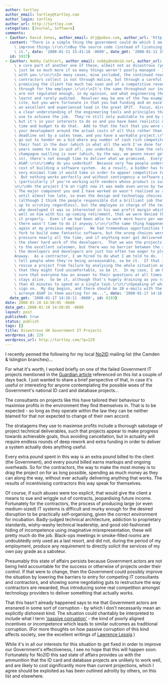 ```yaml
---
author: tartley
author_email: tartley@tartley.com
author_login: tartley
author_url: http://tartley.com
categories: [Journal, Software]
comments:
- {author: David Jones, author_email: drj@pobox.com, author_url: 'http://drj11.wordpress.com/',
  content: "There is a simple thing the government could do which I am sure would\
    \ improve things.\r\n\r\nBuy the source code (instead of licensing it); publish\
    \ it.", date: '2008-01-11 15:41:18 -0600', date_gmt: '2008-01-11 15:41:18 -0600',
  id: 5937}
- {author: Nobby Cathcart, author_email: nobby@nobnib.net, author_url: '', content: "As\
    \ a core part of another one of these, albeit not as disastrous (yet) - it could\
    \ just be so much more if so many things weren't poorly managed - I can only agree\
    \ with you.\r\n\r\nIn many cases, mine included, the continued revenue the individual\
    \ contractors collect is not through malice, but through a careful balance of\
    \ promising the client too much too soon and of a competitive revenue stream coming\
    \ through for the employer.\r\n\r\nIt's the same throughout our industry.  We\
    \ are not regulated enough, in my opinion, and what engineering there is is voluntarily\
    \ learnt and rarely audited.  Resolver may be one of the few examples that I can\
    \ cite, but you were fortunate in that you had funding and an excellent team and\
    \ an excellent and experienced lead in the great GPJT.  Focus, direction, and\
    \ a clear understanding of the engineering tools and principles that you would\
    \ use to achieve the job.  They're still only auditable to and by yourselves,\
    \ but it's in your interests to do so and you have been realistic enough to include\
    \ time and budget to do that.  Add to that the fact that you were able to plan\
    \ your development around the actual costs of all this rather than some bullshit\
    \ deadline set by a sales team, and you have a workable project.\r\n\r\nWhen you\
    \ go out to tender on a bid where any number of cash rich competitors could get\
    \ their foot in the door (which is what all the work I've done for the past 10\
    \ years seems to be in aid of), you underbid.  By the time the celebrations and\
    \ champagne swilling is over (which, by the way, we peons never get to indulge\
    \ in), there's not enough time to deliver what we promised.  Everything becomes\
    \ ASAP.\r\n\r\nWhy do you underbid?  Because very few people understand the true\
    \ cost of building a software system.  As a result, a bidder has to provide the\
    \ very minimal time it would take in order to appear competitive to the buyer.\
    \  But nothing works perfectly and without contingency a software project is doomed\
    \ (particularly if you're working with vendors whose product is suspect at best).\r\
    \n\r\nOn the project I'm on right now it was made even worse by two factors. \
    \ The major component you and I have worked on wasn't realised as a necessity\
    \ until almost too late, so even the design and technology choices were rushed\
    \ (although I think the people responsible did a brilliant job that would stand\
    \ up to scrutiny regardless), but the employee in charge of the team of consultants\
    \ who developed it was so interested in his own profit margin which would reflect\
    \ well on him with his up-coming retirement, that we were denied the time to develop\
    \ it properly.  Even if we had been able to work more hours per week, to be fair,\
    \ there wasn't time to do it anyway.\r\n\r\nThe same thing happened over and over\
    \ again at my previous employer.  We had tremendous opportunities here in New\
    \ York to build some fantastic software, but the wrong choices were made under\
    \ pressure nearly all the time, and if anything ever got delivered it was through\
    \ the sheer hard work of the developers.  That we won the projects at all is testament\
    \ to the excellent salesmen, but there was no barrier between the salesmen and\
    \ the developers and developers are just too often too eager to please.\r\n\r\n\
    Anyway.  As a contractor, I am hired to do what I am told to do.  If that is to\
    \ tell people when they're being unreasonable, so be it.  If that is to try to\
    \ rescue a project from failure by analysing the whole situation and making recommendations\
    \ that they might find uncomfortable, so be it.  In my case, I am hired to make\
    \ sure that everyone has an answer to their questions at all times and the system\
    \ stays alive.  So be it, although that's hugely draining as you rarely get more\
    \ than 45 minutes to spend on a single task.\r\n\r\nSpeaking of which, I should\
    \ sign on.  My day begins, and there should be 20 e-mails with the four-letter\
    \ acronym ASAP in them waiting for me...", date: '2008-01-17 14:16:11 -0600',
  date_gmt: '2008-01-17 14:16:11 -0600', id: 6193}
date: 2008-01-10 14:50:05 -0600
date_gmt: 2008-01-10 14:50:05 -0600
layout: post
published: true
status: publish
tags: []
title: Disastrous UK Government IT Projects
wordpress_id: 229
wordpress_url: http://tartley.com/?p=229
---
```


I recently penned the following for my local
[No2ID](http://www.no2id.net/) mailing list (the Camden & Islington
branches)...

For what it's worth, I worked briefly on one of the failed Government IT
projects mentioned in the [Guardian
article](http://www.guardian.co.uk/technology/2008/jan/04/computing.politics?gusrc=rss&feed=networkfront)
referenced on this list a couple of days back. I just wanted to share a
brief perspective of that, in case it's useful or interesting for anyone
contemplating the possible woes of the Government's national ID card and
database projects...

The consultants on projects like this have tailored their behaviour to
maximise profits in the environment they find themselves in. That is to
be expected - so long as they operate within the law they can be neither
blamed for that nor expected to change of their own accord.

The stratagems they use to maximise profits include a thorough sabotage
of project technical deliverables, such that projects appear to make
progress towards achievable goals, thus avoiding cancellation, but in
actuality will require endless rounds of deep rework and extra funding
in order to deliver a system actually does anything useful.

Every extra pound spent in this way is an extra pound billed to the
client (the Government), and every pound billed earns markups and
ongoing overheads. So for the contractors, the way to make the most
money is to drag the project on for as long possible, spending as much
money as they can along the way, without ever actually delivering
anything that works. The results of incentivising contractors this way
speak for themselves.

Of course, if such abuses were too explicit, that would give the client
a means to sue and wriggle out of contracts, jeopardising future income.
Fortunately for the contractors, the process of producing large (or even
medium-sized) IT systems is difficult and murky enough for the desired
disruption to be practically self-organising, given the correct
environment for incubation. Badly-judged technical architecture,
addiction to proprietary standards, wishy-washy technical leadership,
and good old-fashioned hiding of incompetence using imaginative
misrepresentation, these will pretty much do the job. Black-ops meetings
in smoke-filled rooms are undoubtedly only used as a last resort, and
did not, during the period of my employment, produce any requirement to
directly solicit the services of my own pay grade as a saboteur.

Presumably this state of affairs persists because Government actors are
not being held accountable for the success or otherwise of projects
under their control. If that were to change, then the Government could
possibly improve the situation by lowering the barriers to entry for
competing IT consultants and contractors, and showing some negotiating
guts to restructure the way contractors are rewarded, thus introducing
some real competition amongst technology providers to deliver something
that actually works.

That this hasn't already happened says to me that Government actors are
ensnared in some sort of corruption - by which I don't necessarily mean
an explicitly dishonest kind. The situation could charitably be
interpreted to include what I term ['passive
corruption'](http://wiki.lessig.org/index.php/Corruption) - the kind of
poorly aligned incentives or incompetence which leads to similar
outcomes as traditional corruption. (For more thoughts on how passive
corruption of this kind affects society, see the excellent writings of
[Lawrence Lessig](http://www.lessig.org/blog/).)

While it's in all our interests for this situation to get fixed in order
to improve our Government's effectiveness, I see no hope that this will
happen soon. Fortunately for No2ID this sad state of affairs provides us
with the ammunition that the ID card and database projects are unlikely
to work well, and are likely to cost significantly more than current
projections, which I agree should be exploited as has been outlined
adroitly by others, on this list and elsewhere.
